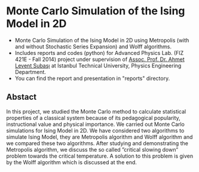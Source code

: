 # Monte Carlo Simulation of the Ising Model in 2D 

* Monte Carlo Simulation of the Ising Model in 2D using Metropolis (with and without Stochastic Series Expansion) and Wolff algorithms.
* Includes reports and codes (python) for Advanced Physics Lab. (FIZ 421E - Fall 2014) project under supervision of [Assoc. Prof. Dr. Ahmet Levent Subaşı](https://scholar.google.com/citations?user=0fBOrbwAAAAJ&hl=en) at Istanbul Technical University, Physics Engineering Department.
* You can find the report and presentation in "reports" directory.

## Abstact

In this project, we studied the Monte Carlo method to calculate statistical properties of a classical system because of its pedagogical popularity, instructional value and physical importance. We carried out Monte Carlo simulations for Ising Model in 2D. We have considered two algorithms to simulate Ising Model, they are Metropolis algorithm and Wolff algorithm and we compared these two algorithms. After studying and demonstrating the Metropolis algorithm, we discuss the so called ”critical slowing down” problem towards the critical temperature. A solution to this problem is given by the Wolff algorithm which is discussed at the end.
